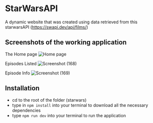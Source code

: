 # StarWarsAPI
A dynamic website that was created using data retrieved from this starwarsAPI (https://swapi.dev/api/films/)

## Screenshots of the working application
The Home page
![Home page](https://user-images.githubusercontent.com/81366533/125212152-c3f79600-e2ab-11eb-82b6-ddc5a2fb4312.png)

Episodes Listed 
![Screenshot (168)](https://user-images.githubusercontent.com/81366533/125212217-1c2e9800-e2ac-11eb-9238-756686d37a2f.png)

Episode Info
![Screenshot (169)](https://user-images.githubusercontent.com/81366533/125212224-25b80000-e2ac-11eb-9c51-148ef67f9af0.png)


## Installation
- cd to the root of the folder (starwars)
- type in `npm install` into your terminal to download all the necessary dependencies 
- type `npm run dev` into your terminal to run the application 
